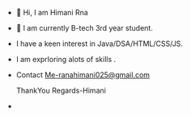 - 👋 Hi, I am Himani Rna 
- 👀 I am currently  B-tech 3rd year student.
- I have  a keen interest in Java/DSA/HTML/CSS/JS.
- I am exprloring alots of skills .
- Contact Me-ranahimani025@gmail.com

  ThankYou
  Regards-Himani
- 

  



